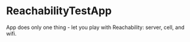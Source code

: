 ReachabilityTestApp
===================

App does only one thing - let you play with Reachability: server, cell, and wifi.
